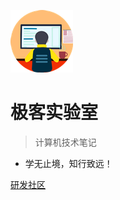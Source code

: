 <!-- _coverpage.md 封面 -->

![logo](/static/logo.png)

# 极客实验室  <small></small>

> 计算机技术笔记

- 学无止境，知行致远！

[研发社区](https://gitee.com/geekrdc)

[//]: # ([开启笔记]&#40;/index/&#41;)